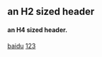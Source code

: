 
## an H2 sized header  
#### an H4 sized header.  
[baidu](https://www.baidu.com/)
[123](https://github.com/isaac-AKM/isaac-AKM/blob/main/123.md)

